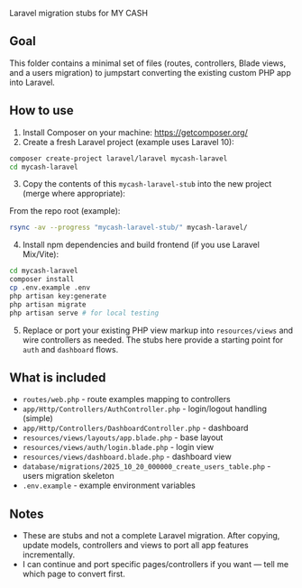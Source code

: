 Laravel migration stubs for MY CASH

Goal
----
This folder contains a minimal set of files (routes, controllers, Blade views, and a users migration) to jumpstart converting the existing custom PHP app into Laravel.

How to use
----------
1. Install Composer on your machine: https://getcomposer.org/
2. Create a fresh Laravel project (example uses Laravel 10):

```bash
composer create-project laravel/laravel mycash-laravel
cd mycash-laravel
```

3. Copy the contents of this `mycash-laravel-stub` into the new project (merge where appropriate):

From the repo root (example):
```bash
rsync -av --progress "mycash-laravel-stub/" mycash-laravel/
```

4. Install npm dependencies and build frontend (if you use Laravel Mix/Vite):
```bash
cd mycash-laravel
composer install
cp .env.example .env
php artisan key:generate
php artisan migrate
php artisan serve # for local testing
```

5. Replace or port your existing PHP view markup into `resources/views` and wire controllers as needed. The stubs here provide a starting point for `auth` and `dashboard` flows.

What is included
----------------
- `routes/web.php` - route examples mapping to controllers
- `app/Http/Controllers/AuthController.php` - login/logout handling (simple)
- `app/Http/Controllers/DashboardController.php` - dashboard
- `resources/views/layouts/app.blade.php` - base layout
- `resources/views/auth/login.blade.php` - login view
- `resources/views/dashboard.blade.php` - dashboard view
- `database/migrations/2025_10_20_000000_create_users_table.php` - users migration skeleton
- `.env.example` - example environment variables

Notes
-----
- These are stubs and not a complete Laravel migration. After copying, update models, controllers and views to port all app features incrementally.
- I can continue and port specific pages/controllers if you want — tell me which page to convert first.
